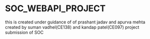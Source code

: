 # SOC_WEBAPI_PROJECT

this is created under guidance of of prashant jadav and apurva mehta 
created by suman vadhel(CE138) and kandap patel(CE097)
project submission of SOC
